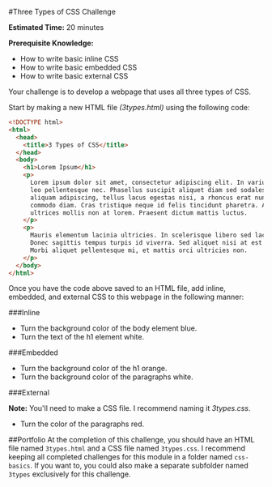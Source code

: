 #Three Types of CSS Challenge

**Estimated Time:** 20 minutes

**Prerequisite Knowledge:**

 * How to write basic inline CSS
 * How to write basic embedded CSS
 * How to write basic external CSS

Your challenge is to develop a webpage that uses all three types of CSS.

Start by making a new HTML file *(3types.html)* using the following code:

```html
<!DOCTYPE html>
<html>
  <head>
    <title>3 Types of CSS</title>
  </head>
  <body>
    <h1>Lorem Ipsum</h1>
    <p>
      Lorem ipsum dolor sit amet, consectetur adipiscing elit. In varius pretium leo, et fermentum 
      leo pellentesque nec. Phasellus suscipit aliquet diam sed sodales. Proin posuere, libero non 
      aliquam adipiscing, tellus lacus egestas nisi, a rhoncus erat nunc quis libero. Proin non 
      commodo diam. Cras tristique neque id felis tincidunt pharetra. Aenean nec lorem at massa 
      ultrices mollis non at lorem. Praesent dictum mattis luctus.
    </p>
    <p>
      Mauris elementum lacinia ultricies. In scelerisque libero sed lacus pharetra eu blandit elit iaculis. 
      Donec sagittis tempus turpis id viverra. Sed aliquet nisi at est iaculis at semper eros laoreet. 
      Morbi aliquet pellentesque mi, et mattis orci ultricies non.
    </p>
  </body>
</html>
```

Once you have the code above saved to an HTML file, add inline, embedded, and external CSS to this webpage in the following manner:

###Inline

* Turn the background color of the body element blue.
* Turn the text of the h1 element white.

###Embedded

* Turn the background color of the h1 orange.
* Turn the background color of the paragraphs white.

###External

**Note:** You'll need to make a CSS file. I recommend naming it *3types.css*.

* Turn the color of the paragraphs red.

##Portfolio
At the completion of this challenge, you should have an HTML file named `3types.html` and a CSS file named `3types.css`. I recommend keeping all completed challenges for this module in a folder named `css-basics`. If you want to, you could also make a separate subfolder named `3types` exclusively for this challenge.
